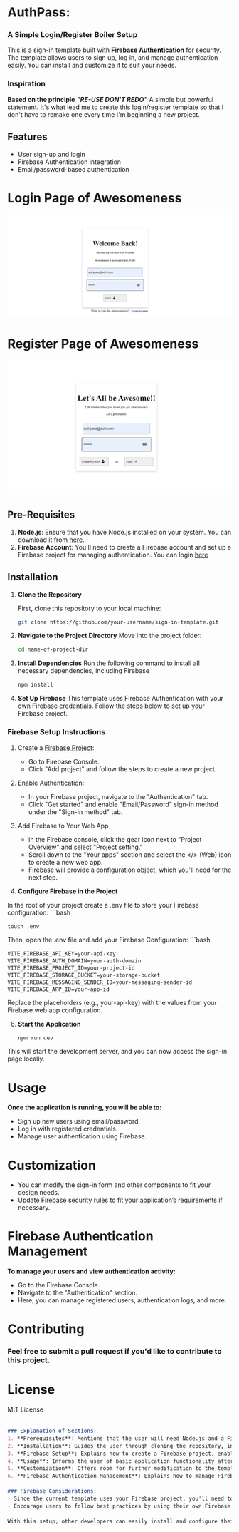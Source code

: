 # AuthPass:
### A Simple Login/Register Boiler Setup
This is a sign-in template built with [**Firebase Authentication**](https://firebase.google.com/) for security. The template allows users to sign up, log in, and manage authentication easily. You can install and customize it to suit your needs.

### Inspiration
**Based on the principle** ***"RE-USE DON'T REDO"***
A simple but powerful statement. It's what lead me to create this login/register template so that I don't have to remake one every time I'm beginning a new project.

## Features
- User sign-up and login
- Firebase Authentication integration
- Email/password-based authentication
  
# Login Page of Awesomeness
![Alt text](./public/login.png)

# Register Page of Awesomeness
![Alt text](./public/register.png)




## Pre-Requisites

1. **Node.js**: Ensure that you have Node.js installed on your system. You can download it from [here](https://nodejs.org/).
2. **Firebase Account**: You'll need to create a Firebase account and set up a Firebase project for managing authentication. You can login [here](https://firebase.google.com/)

## Installation

1. **Clone the Repository**

   First, clone this repository to your local machine:
   ```bash
   git clone https://github.com/your-username/sign-in-template.git

2. **Navigate to the Project Directory**
    Move into the project folder:
    ```bash
    cd name-of-project-dir

3. **Install Dependencies**
   Run the following command to install all necessary dependencies,
   including Firebase
   ```bash
   npm install 

4. **Set Up Firebase**
   This template uses Firebase Authentication with your own Firebase credentials. Follow the steps below to set up your Firebase project.

  ### Firebase Setup Instructions
  1. Create a [Firebase Project](https://firebase.google.com/):
      - Go to Firebase Console.
      - Click "Add project" and follow the steps to create a new project.
  2. Enable Authentication:
       - In your Firebase project, navigate to the "Authentication" tab.
       - Click "Get started" and enable "Email/Password" sign-in method under the "Sign-in method" tab.
  3. Add Firebase to Your Web App
       - in the Firebase console, click the gear icon next to "Project Overview" and select "Project setting."
       - Scroll down to the "Your apps" section and select the </> (Web) icon to create a new web app.
       - Firebase will provide a configuration object, which you'll need for the next step.

5. **Configure Firebase in the Project**

  In the root of your project create a .env file to store your Firebase configuration: 
    ```bash
    
    touch .env

Then, open the .env file and add your Firebase Configuration: 
    ```bash
          
    VITE_FIREBASE_API_KEY=your-api-key
    VITE_FIREBASE_AUTH_DOMAIN=your-auth-domain
    VITE_FIREBASE_PROJECT_ID=your-project-id
    VITE_FIREBASE_STORAGE_BUCKET=your-storage-bucket
    VITE_FIREBASE_MESSAGING_SENDER_ID=your-messaging-sender-id
    VITE_FIREBASE_APP_ID=your-app-id

Replace the placeholders (e.g., your-api-key) with the values from your Firebase web app configuration. 

6. **Start the Application**
    ```bash
    npm run dev

This will start the development server, and you can now access the sign-in page locally. 


# Usage
**Once the application is running, you will be able to:**
- Sign up new users using email/password.
- Log in with registered credentials.
- Manage user authentication using Firebase.

# Customization
- You can modify the sign-in form and other components to fit your design needs.
- Update Firebase security rules to fit your application’s requirements if necessary.

# Firebase Authentication Management
**To manage your users and view authentication activity:**
- Go to the Firebase Console.
- Navigate to the "Authentication" section.
- Here, you can manage registered users, authentication logs, and more.

# Contributing
### Feel free to submit a pull request if you'd like to contribute to this project.

# License
MIT License

```Markdown

### Explanation of Sections:
1. **Prerequisites**: Mentions that the user will need Node.js and a Firebase account.
2. **Installation**: Guides the user through cloning the repository, installing dependencies, and setting up Firebase.
3. **Firebase Setup**: Explains how to create a Firebase project, enable Authentication, and retrieve the configuration to be stored in the `.env` file.
4. **Usage**: Informs the user of basic application functionality after setup.
5. **Customization**: Offers room for further modification to the template.
6. **Firebase Authentication Management**: Explains how to manage Firebase Authentication once the project is live.

### Firebase Considerations:
- Since the current template uses your Firebase project, you'll need to ensure the user sets up their own Firebase project and fills in the correct credentials in the `.env` file.
- Encourage users to follow best practices by using their own Firebase keys instead of relying on your credentials.

With this setup, other developers can easily install and configure their own Firebase projects, making your template reusable and secure.



